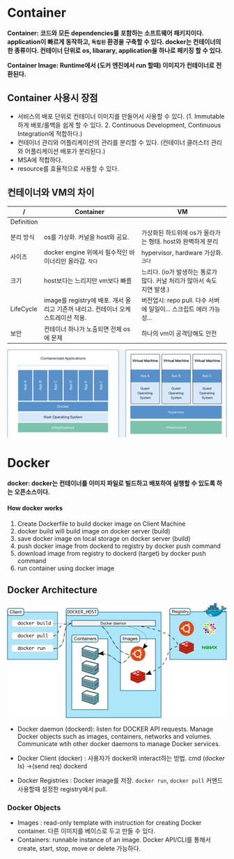 # Container

**Container: 코드와 모든 dependencies를 포함하는 소프트웨어 패키지이다. application이 빠르게 동작하고, `독립된` 환경을 구축할 수 있다. docker는 컨테이너의 한 종류이다. 컨테이너 단위로 os, libarary, application을 하나로 패키징 할 수 있다.**

**Container Image: Runtime에서 (도커 엔진에서 run 할때) 이미지가 컨테이너로 전환된다.**


## Container 사용시 장점
* 서비스의 배포 단위로 컨테이너 이미지를 만들어서 사용할 수 있다. (1. Immutable하게 배포/롤백을 쉽게 할 수 있다. 2. Continuous Development, Continuous Integration에 적합하다.)
* 컨테이너 관리와 어플리케이션의 관리를 분리할 수 있다. (컨테이너 클러스터 관리와 어플리케이션 배포가 분리된다.)
* MSA에 적합하다.
* resource를 효율적으로 사용할 수 있다.


## 컨테이너와 VM의 차이

| / | Container | VM |
| -- | -- | -- |
| Definition | | |
| 분리 방식 | os를 가상화. 커널을 host와 공요. | 가상화된 하드위에 os가 올라가는 형태. host와 완벽하게 분리|
| 사이즈 | docker engine 위에서 필수적인 바이너리만 올라감. `작다` | hypervisor, hardware 가상화. `크다` |
| 크기 | host보다는 느리지만 vm보다 빠름 | 느리다. (io가 발생하는 통로가 많다. 커널 처리가 많아서 속도 지연 발생.) |
| LifeCycle | image를 registry에 배포. 개서 올리고 기존꺼 내리고. 컨테이너 오케스트레이션 적용. | 버전업시: repo pull. 다수 서버에 일일이... 스크립트 에러 가능성... |
| 보안 | 컨테이너 하나가 노출되면 전체 os에 문제 | 하나의 vm이 공격당해도 안전|

![Image of docker and vm](img/containerVSvm.png)

# Docker

**docker: docker는 컨테이너를 이미지 파일로 빌드하고 배포하여 실행할 수 있도록 하는 오픈소스이다.**

#### How docker works

1. Create Dockerfile to build docker image on Client Machine
2. docker build will build image on docker server (build)
3. save docker image on local storage on docker server (build)
4. push docker image from dockerd to registry by docker push command
5. download image from registry to dockerd (target) by docker push command
6. run container using docker image

## Docker Architecture

![Image of docker architecture](img/docker_arch.svg)

* Docker daemon (dockerd): listen for DOCKER API requests. Manage Docker objects such as images, containers, networks and volumes. Communicate wtih other docker daemons to manage Docker services.

* Docker Client (docker) : 사용자가 docker와 interact하는 방법. cmd (docker ls) ->(send req) dockerd

* Docker Registries : Docker image를 저장. `docker run`, `docker pull` 커맨드 사용할때 설정한 registry에서 pull.

### Docker Objects 
* Images : read-only template with instruction for creating Docker container. 다른 이미지를 베이스로 두고 만들 수 있다. 
* Containers: runnable instance of an image. Docker API/CLI를 통해서 create, start, stop, move or delete 가능하다.
